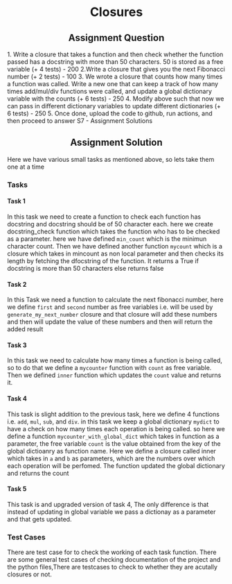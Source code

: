 <h1 align="center">Closures</h1>

<h2 align="center"> Assignment Question </h2>
1. Write a closure that takes a function and then check whether the function passed has a docstring with more than 50 characters. 50 is stored as a free variable (+ 4 tests) - 200
2.Write a closure that gives you the next Fibonacci number (+ 2 tests) - 100
3. We wrote a closure that counts how many times a function was called. Write a new one that can keep a track of how many times add/mul/div functions were called, and update a global dictionary variable with the counts (+ 6 tests) - 250
4. Modify above such that now we can pass in different dictionary variables to update different dictionaries (+ 6 tests) - 250
5. Once done, upload the code to github, run actions, and then proceed to answer S7 - Assignment Solutions

<h2 align="center"> Assignment Solution </h2>

Here we have various small tasks as mentioned above, so lets take them one at a time

### Tasks

#### **Task 1**

In this task we need to create a function to check each function has docstring and docstring should be of 50 character each. here we create docstring_check function which takes the function who has to be checked as a parameter. here we have defined `min_count` which is the minimun character count. Then we have defined another function `mycount` which is a closure which takes in mincount as non local parameter and then checks its length by fetching the dfocstring of the function. It returns a True if docstring is more than 50 characters else returns false

#### **Task 2**

In this Task we need a function to calculate the next fibonacci number, here we define `first` and `second` number as free variables i.e. will be used by `generate_my_next_number` closure and that closure will add these numbers and then will update the value of these numbers and then will return the added result

#### **Task 3**

In this task we need to calculate how many times a function is being called, so to do that we define a `mycounter` function with `count` as free variable. Then we defined `inner` function which updates the `count` value and returns it.

#### **Task 4**

This task is slight addition to the previous task, here we define 4 functions i.e. `add`, `mul`, `sub`, and `div`. in this task we keep a global dictionary `mydict` to have a check on how many times each operation is being called. so here we define a function `mycounter_with_global_dict` which takes in function as a parameter, the    free variable `count` is the value obtained from the key of the global dictioanry as function name. Here we define a closure called inner which takes in  `a` and `b` as parameters, which are the numbers over which each operation will be perfomed. The function updated the global dictionary and returns the count

#### **Task 5**

This task is and upgraded version of task 4, The only difference is that instead of updating in global variable we pass a dictionay as a parameter and that gets updated. 

### Test Cases

There are test case for to check the working of each task function. There are some general test cases of checking documentation of the project and the python files,There are testcases to check to whether they are acutally closures or not.
